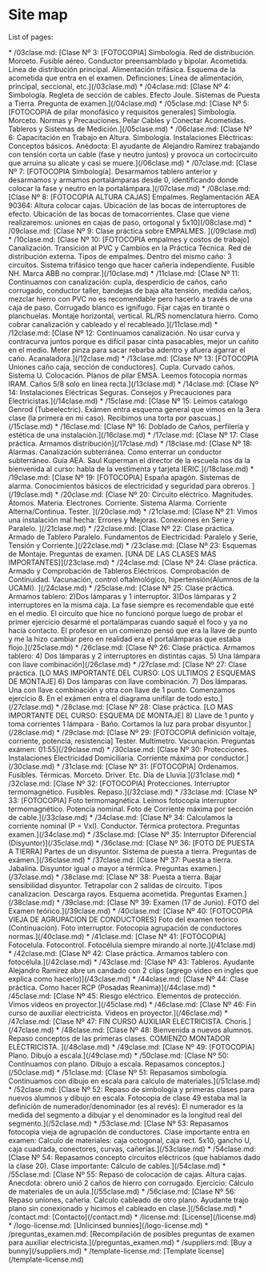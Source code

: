 # Site map

List of pages:


<div class='sitemap'>
* /03clase.md: [Clase Nº 3: [FOTOCOPIA] Simbología. Red de distribución. Morceto. Fusible aéreo. Conductor preensamblado y bipolar. Acometida. Línea de distribución principal. Alimentación trifásica. Esquema de la acometida que entra en el examen. Definciones: Línea de alimentación, principal, seccional, etc.](/03clase.md)
* /04clase.md: [Clase Nº 4: Simbología. Regleta de sección de cables. Efecto Joule. Sistemas de Puesta a Tierra. Pregunta de examen.](/04clase.md)
* /05clase.md: [Clase Nº 5: [FOTOCOPIA de pilar monofásico y requisitos generales] Simbología. Morceto. Normas y Precauciones. Pelar Cables y Conectar Acometidas. Tableros y Sistemas de Medición.](/05clase.md)
* /06clase.md: [Clase Nº 6: Capacitación en Trabajo en Altura. Simbología. Instalaciones Eléctricas: Conceptos básicos. Anédocta: El ayudante de Alejandro Ramirez trabajando con tensión corta un cable (fase y neutro juntos) y provoca un cortocircuito que arruina su alicate y casi se muere.](/06clase.md)
* /07clase.md: [Clase Nº 7: [FOTOCOPIA Simbología]. Desarmamos tablero anterior y desarmamos y armamos portalámparas desde 0, identificando donde colocar la fase y neutro en la portalámpara.](/07clase.md)
* /08clase.md: [Clase Nº 8: [FOTOCOPIA ALTURA CAJAS] Empalmes. Reglamentación AEA 90364: Altura colocar cajas. Ubicación de las bocas de interruptores de efecto. Ubicación de las bocas de tomacorrientes. Clase que viene realizaremos: uniones en cajas de paso, ortogonal y 5x10](/08clase.md)
* /09clase.md: [Clase Nº 9: Clase práctica sobre EMPALMES. ](/09clase.md)
* /10clase.md: [Clase Nº 10: [FOTOCOPIA empalmes y costos de trabajo] Canalización. Transición al PVC y Cambios en la Práctica Técnica. Red de distribución externa. Tipos de empalmes. Dentro del mismo caño: 3 circuitos. Sistema trifásico tengo que hacer cañería independiente. Fusible NH. Marca ABB no comprar.](/10clase.md)
* /11clase.md: [Clase Nº 11: Continuamos con canalización: cupla, desperdicio de caños, caño corrugado, conductor taller, bandejas de baja alta tensión, medida caños, mezclar hierro con PVC no es recomendable pero hacerlo a través de una caja de paso. Corrugado blanco es ignífugo. Fijar cajas en tirante o planchuelas. Montaje horizontal, vertical. RL/RS nomenclatura hierro. Como cobrar canalización y cableado y el recableado.](/11clase.md)
* /12clase.md: [Clase Nº 12: Continuamos canalización. No usar curva y contracurva juntos porque es difícil pasar cinta pasacables, mejor un cañito en el medio. Meter pinza para sacar rebarba adentro y afuera agarrar el caño. Acanaladora.](/12clase.md)
* /13clase.md: [Clase Nº 13: [FOTOCOPIA Uniones caño caja, sección de conductores]. Cupla. Curvado caños. Sistema U. Colocación. Planos de pilar EMSA. Leemos fotocopia normas IRAM. Caños 5/8 solo en línea recta.](/13clase.md)
* /14clase.md: [Clase Nº 14: Instalaciones Eléctricas Seguras. Consejos y Precauciones para Electricistas.](/14clase.md)
* /15clase.md: [Clase Nº 15: Leímos catalogo Genrod (Tubeelectric). Exámen entra esquema general que vimos en la 3era clase (la primera en mi caso). Recibimos una torta por pascuas.](/15clase.md)
* /16clase.md: [Clase Nº 16: Doblado de Caños, perfilería y estética de una instalación.](/16clase.md)
* /17clase.md: [Clase Nº 17: Clase práctica. Armamos distribución](/17clase.md)
* /18clase.md: [Clase Nº 18: Alarmas. Canalización subterránea. Como enterrar un conductor subterráneo. Guía AEA. Saul Kuperman el director de la escuela nos da la bienvenida al curso: habla de la vestimenta y tarjeta IERIC.](/18clase.md)
* /19clase.md: [Clase Nº 19: [FOTOCOPIA] España apagón. Sistemas de alarma. Conocimientos básicos de electricidad y seguridad para obreros. ](/19clase.md)
* /20clase.md: [Clase Nº 20: Circuito eléctrico. Magnitudes. Átomos. Materia. Electrones. Corriente. Sistema Alarma. Corriente Alterna/Continua. Tester. ](/20clase.md)
* /21clase.md: [Clase Nº 21: Vimos una instalación mal hecha: Errores y Mejoras. Conexiones en Serie y Paralelo. ](/21clase.md)
* /22clase.md: [Clase Nº 22: Clase práctica. Armado de Tablero Paralelo. Fundamentos de Electricidad: Paralelo y Serie, Tensión y Corriente.](/22clase.md)
* /23clase.md: [Clase Nº 23: Esquemas de Montaje. Preguntas de examen. [UNA DE LAS CLASES MÁS IMPORTANTES]](/23clase.md)
* /24clase.md: [Clase Nº 24: Clase práctica. Armado y Comprobación de Tableros Eléctricos. Comprobación de Continuidad. Vacunación, control oftalmológico, hipertensión(Alumnos de la UCAMI). ](/24clase.md)
* /25clase.md: [Clase Nº 25: Clase práctica. Armamos tablero: 2)Dos lámparas y 1 interruptor. 3)Dos lámparas y 2 interruptores en la misma caja. La fase siempre es recomendable que esté en el medio. El circuito que hice no funcionó porque luego de probar el primer ejercicio desarmé el portalámparas cuando saqué el foco y ya no hacía contacto. El profesor en un comienzo pensó que era la llave de punto y me la hizo cambiar pero en realidad era el portalámparas que estaba flojo.](/25clase.md)
* /26clase.md: [Clase Nº 26: Clase práctica. Armamos tablero: 4) Dos lámparas y 2 interruptores en distintas cajas. 5) Una lámpara con llave combinación](/26clase.md)
* /27clase.md: [Clase Nº 27: Clase práctica. [LO MAS IMPORTANTE DEL CURSO: LOS ULTIMOS 2 ESQUEMAS DE MONTAJE] 6) Dos lámparas con llave combinación. 7) Dos lámparas. Una con llave combinación y otra con llave de 1 punto. Comenzamos ejercicio 8. En el exámen entra el diagrama unifilar de todo esto.](/27clase.md)
* /28clase.md: [Clase Nº 28: Clase práctica. [LO MAS IMPORTANTE DEL CURSO: ESQUEMA DE MONTAJE] 8) Llave de 1 punto y toma corrientes 1 lámpara - Baño. Cortamos la luz para probar disyuntor.](/28clase.md)
* /29clase.md: [Clase Nº 29: [FOTOCOPIA definición voltaje, corriente, potencia, resistencia] Tester. Multímetro. Vacunación. Preguntas exámen: 01:55](/29clase.md)
* /30clase.md: [Clase Nº 30: Protecciones. Instalaciones Electricidad Domiciliaria. Corriente máxima por conductor.](/30clase.md)
* /31clase.md: [Clase Nº 31: [FOTOCOPIA] Ordenamos. Fusibles. Térmicas. Morceto. Driver. Etc. Día de Lluvia.](/31clase.md)
* /32clase.md: [Clase Nº 32: [FOTOCOPIA] Protecciones. Interruptor termomagnético. Fusibles. Repaso.](/32clase.md)
* /33clase.md: [Clase Nº 33: [FOTOCOPIA] Foto termomagnética. Leímos fotocopia interruptor termomagnético. Potencia nominal. Foto de Corriente máxima por sección de cable.](/33clase.md)
* /34clase.md: [Clase Nº 34: Calculamos la corriente nominal (P = VxI). Conductor. Térmica protectora. Preguntas examen.](/34clase.md)
* /35clase.md: [Clase Nº 35: Interruptor Diferencial (Disyuntor)](/35clase.md)
* /36clase.md: [Clase Nº 36: [FOTO DE PUESTA A TIERRA] Partes de un disyuntor. Sistema de puesta a tierra. Preguntas de exámen.](/36clase.md)
* /37clase.md: [Clase Nº 37: Puesta a tierra. Jabalina. Disyuntor igual o mayor a térmica. Preguntas examen.](/37clase.md)
* /38clase.md: [Clase Nº 38: Puesta a tierra. Bajar sensibilidad disyuntor. Tetrapolar con 2 salidas de circuito. Tipos canalizacion. Descarga rayos. Esquema acometida. Preguntas Examen.](/38clase.md)
* /39clase.md: [Clase Nº 39: Examen (17 de Junio). FOTO del Examen teórico.](/39clase.md)
* /40clase.md: [Clase Nº 40: [FOTOCOPIA VIEJA DE AGRUPACION DE CONDUCTORES] Foto del examen teórico (Continuación). Foto interruptor. Fotocopia agrupación de conductores normas.](/40clase.md)
* /41clase.md: [Clase Nº 41: [FOTOCOPIA] Fotocelula. Fotocontrol. Fotocélula siempre mirando al norte.](/41clase.md)
* /42clase.md: [Clase Nº 42: Clase práctica. Armamos tablero con fotocélula.](/42clase.md)
* /43clase.md: [Clase Nº 43: Tableros. Ayudante Alejandro Ramirez abre un candado con 2 clips (agrego video en ingles que explica como hacerlo)](/43clase.md)
* /44clase.md: [Clase Nº 44: Clase práctica. Como hacer RCP (Posadas Reanima)](/44clase.md)
* /45clase.md: [Clase Nº 45: Riesgo eléctrico. Elementos de protección. Vimos videos en proyector.](/45clase.md)
* /46clase.md: [Clase Nº 46: Fin curso de auxiliar electricista. Videos en proyector.](/46clase.md)
* /47clase.md: [Clase Nº 47: FIN CURSO AUXILIAR ELECTRICISTA. Choris.](/47clase.md)
* /48clase.md: [Clase Nº 48: Bienvenida a nuevos alumnos. Repaso conceptos de las primeras clases. COMIENZO MONTADOR ELECTRICISTA. ](/48clase.md)
* /49clase.md: [Clase Nº 49: [FOTOCOPIA] Plano. Dibujo a escala.](/49clase.md)
* /50clase.md: [Clase Nº 50: Continuamos con plano. Dibujo a escala. Repasamos conceptos.](/50clase.md)
* /51clase.md: [Clase Nº 51: Repasamos simbología. Continuamos con dibujo en escala para calculo de materiales.](/51clase.md)
* /52clase.md: [Clase Nº 52: Repaso de simbología y primeras clases para nuevos alumnos y dibujo en escala. Fotocopia de clase 49 estaba mal la definición de numerador/denominador (es al revés): El numerador es la medida del segmento a dibujar y el denominador es la longitud real del segmento.](/52clase.md)
* /53clase.md: [Clase Nº 53: Repasamos fotocopia vieja de agrupación de conductores. Clase importante entra en examen: Calculo de materiales: caja octogonal, caja rect. 5x10, gancho U, caja cuadrada, conectores, curvas, cañerías.](/53clase.md)
* /54clase.md: [Clase Nº 54: Repasamos concepto circuitos eléctricos (que habíamos dado la clase 20). Clase importante: Cálculo de cables.](/54clase.md)
* /55clase.md: [Clase Nº 55: Repaso de colocación de cajas. Altura cajas. Anecdota: obrero unió 2 caños de hierro con corrugado. Ejercicio: Cálculo de materiales de un aula.](/55clase.md)
* /56clase.md: [Clase Nº 56: Repaso uniones, cañeria. Calculo cableado de otro plano. Ayudante trajo plano sin conexionado y hicimos el cableado en clase.](/56clase.md)
* /contact.md: [Contacto](/contact.md)
* /license.md: [License](/license.md)
* /logo-license.md: [Unlicinsed bunnies](/logo-license.md)
* /preguntas_examen.md: [Recompilación de posibles preguntas de examen para auxiliar electricista.](/preguntas_examen.md)
* /suppliers.md: [Buy a bunny](/suppliers.md)
* /template-license.md: [Template license](/template-license.md)
</div>


